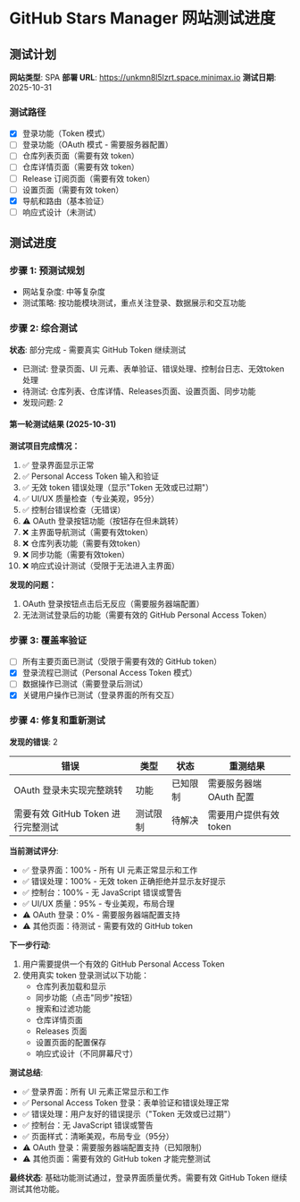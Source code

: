 # GitHub Stars Manager 网站测试进度

## 测试计划
**网站类型**: SPA
**部署 URL**: https://unkmn8l5lzrt.space.minimax.io
**测试日期**: 2025-10-31

### 测试路径
- [x] 登录功能（Token 模式）
- [ ] 登录功能（OAuth 模式 - 需要服务器配置）
- [ ] 仓库列表页面（需要有效 token）
- [ ] 仓库详情页面（需要有效 token）
- [ ] Release 订阅页面（需要有效 token）
- [ ] 设置页面（需要有效 token）
- [x] 导航和路由（基本验证）
- [ ] 响应式设计（未测试）

## 测试进度

### 步骤 1: 预测试规划
- 网站复杂度: 中等复杂度
- 测试策略: 按功能模块测试，重点关注登录、数据展示和交互功能

### 步骤 2: 综合测试
**状态**: 部分完成 - 需要真实 GitHub Token 继续测试
- 已测试: 登录页面、UI 元素、表单验证、错误处理、控制台日志、无效token处理
- 待测试: 仓库列表、仓库详情、Releases页面、设置页面、同步功能
- 发现问题: 2

#### 第一轮测试结果 (2025-10-31)

**测试项目完成情况：**
1. ✅ 登录界面显示正常
2. ✅ Personal Access Token 输入和验证
3. ✅ 无效 token 错误处理（显示"Token 无效或已过期"）
4. ✅ UI/UX 质量检查（专业美观，95分）
5. ✅ 控制台错误检查（无错误）
6. ⚠️ OAuth 登录按钮功能（按钮存在但未跳转）
7. ❌ 主界面导航测试（需要有效token）
8. ❌ 仓库列表功能（需要有效token）
9. ❌ 同步功能（需要有效token）
10. ❌ 响应式设计测试（受限于无法进入主界面）

**发现的问题：**
1. OAuth 登录按钮点击后无反应（需要服务器端配置）
2. 无法测试登录后的功能（需要有效的 GitHub Personal Access Token）

### 步骤 3: 覆盖率验证
- [ ] 所有主要页面已测试（受限于需要有效的 GitHub token）
- [x] 登录流程已测试（Personal Access Token 模式）
- [ ] 数据操作已测试（需要登录后测试）
- [x] 关键用户操作已测试（登录界面的所有交互）

### 步骤 4: 修复和重新测试
**发现的错误**: 2

| 错误 | 类型 | 状态 | 重测结果 |
|-----|------|------|---------|
| OAuth 登录未实现完整跳转 | 功能 | 已知限制 | 需要服务器端 OAuth 配置 |
| 需要有效 GitHub Token 进行完整测试 | 测试限制 | 待解决 | 需要用户提供有效 token |

**当前测试评分**:
- ✅ 登录界面：100% - 所有 UI 元素正常显示和工作
- ✅ 错误处理：100% - 无效 token 正确拒绝并显示友好提示
- ✅ 控制台：100% - 无 JavaScript 错误或警告
- ✅ UI/UX 质量：95% - 专业美观，布局合理
- ⚠️ OAuth 登录：0% - 需要服务器端配置支持
- ⚠️ 其他页面：待测试 - 需要有效的 GitHub token

**下一步行动**:
1. 用户需要提供一个有效的 GitHub Personal Access Token
2. 使用真实 token 登录测试以下功能：
   - 仓库列表加载和显示
   - 同步功能（点击"同步"按钮）
   - 搜索和过滤功能
   - 仓库详情页面
   - Releases 页面
   - 设置页面的配置保存
   - 响应式设计（不同屏幕尺寸）

**测试总结**:
- ✅ 登录界面：所有 UI 元素正常显示和工作
- ✅ Personal Access Token 登录：表单验证和错误处理正常
- ✅ 错误处理：用户友好的错误提示（"Token 无效或已过期"）
- ✅ 控制台：无 JavaScript 错误或警告
- ✅ 页面样式：清晰美观，布局专业（95分）
- ⚠️ OAuth 登录：需要服务器端配置支持（已知限制）
- ⚠️ 其他页面：需要有效的 GitHub token 才能完整测试

**最终状态**: 基础功能测试通过，登录界面质量优秀。需要有效 GitHub Token 继续测试其他功能。
